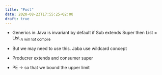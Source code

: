```yaml
---
title: "Post"
date: 2020-08-23T17:55:25+02:00
draft: true
---
```


- Generics in Java is invariant by default if Sub extends Super then
  List<Super> = List<Sub> // will not compile
- But we may need to use this. Jaba use wildcard concept

- Producrer extends and consumer super

- PE -> so that we bound the upper limit 